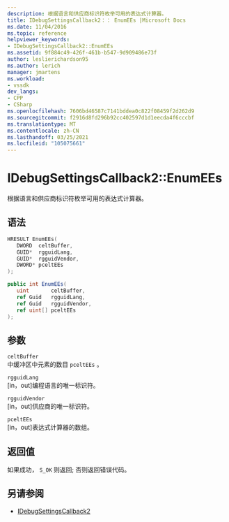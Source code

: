 ```yaml
---
description: 根据语言和供应商标识符枚举可用的表达式计算器。
title: IDebugSettingsCallback2：： EnumEEs |Microsoft Docs
ms.date: 11/04/2016
ms.topic: reference
helpviewer_keywords:
- IDebugSettingsCallback2::EnumEEs
ms.assetid: 9f884c49-426f-461b-b547-9d909486e73f
author: leslierichardson95
ms.author: lerich
manager: jmartens
ms.workload:
- vssdk
dev_langs:
- CPP
- CSharp
ms.openlocfilehash: 7606bd46587c7141bddea0c822f08459f2d262d9
ms.sourcegitcommit: f2916d8fd296b92cc402597d1d1eecda4f6cccbf
ms.translationtype: MT
ms.contentlocale: zh-CN
ms.lasthandoff: 03/25/2021
ms.locfileid: "105075661"
---
```

# <a name="idebugsettingscallback2enumees"></a>IDebugSettingsCallback2::EnumEEs
根据语言和供应商标识符枚举可用的表达式计算器。

## <a name="syntax"></a>语法

```cpp
HRESULT EnumEEs(
   DWORD  celtBuffer,
   GUID*  rgguidLang,
   GUID*  rgguidVendor,
   DWORD* pceltEEs
);
```

```csharp
public int EnumEEs(
   uint       celtBuffer,
   ref Guid   rgguidLang,
   ref Guid   rgguidVendor,
   ref uint[] pceltEEs
);
```

## <a name="parameters"></a>参数
`celtBuffer`\
中缓冲区中元素的数目 `pceltEEs` 。

`rgguidLang`\
[in，out]编程语言的唯一标识符。

`rgguidVendor`\
[in，out]供应商的唯一标识符。

`pceltEEs`\
[in，out]表达式计算器的数组。

## <a name="return-value"></a>返回值
 如果成功， `S_OK` 则返回; 否则返回错误代码。

## <a name="see-also"></a>另请参阅
- [IDebugSettingsCallback2](../../../extensibility/debugger/reference/idebugsettingscallback2.md)

